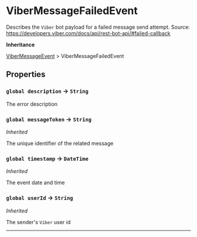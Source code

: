 # ViberMessageFailedEvent

Describes the `Viber` bot payload for a failed message send attempt.
Source: https://developers.viber.com/docs/api/rest-bot-api/#failed-callback

**Inheritance**

[ViberMessageEvent](/types/Classes/ViberMessageEvent.md)
&gt;
ViberMessageFailedEvent

## Properties

### `global description` → `String`

The error description

### `global messageToken` → `String`

_Inherited_

The unique identifier of the related message

### `global timestamp` → `DateTime`

_Inherited_

The event date and time

### `global userId` → `String`

_Inherited_

The sender's `Viber` user id

---

